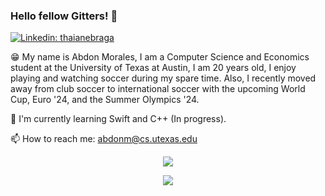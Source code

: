### Hello fellow Gitters! 👋
[![Linkedin: thaianebraga](https://img.shields.io/badge/-abdonmorales-blue?style=flat-square&logo=Linkedin&logoColor=white&link=https://www.linkedin.com/in/abdonmorales/)](https://www.linkedin.com/in/abdonmorales/)

😁 My name is Abdon Morales, I am a Computer Science and Economics student at the University of Texas at Austin, I am 20 years old, I enjoy playing and watching soccer during my spare time. Also, I recently moved away from club soccer to international soccer with the upcoming World Cup, Euro '24, and the Summer Olympics '24.

🏃 I'm currently learning Swift and C++ (In progress).

📫 How to reach me: <a href="mailto:abdonm@cs.utexas.edu">abdonm@cs.utexas.edu</a>


<p align="center"><img align="center" src="https://github-readme-stats.vercel.app/api/top-langs/?username=abdonmorales&layout=compact&theme=synthwave"></p>

<p align="center"><img align="center" src="https://github-readme-stats.vercel.app/api?username=abdonmorales&show_icons=true&theme=cobalt)"></p>
<!--
**abdonmorales/abdonmorales** is a ✨ _special_ ✨ repository because its `README.md` (this file) appears on your GitHub profile.

👉 I'm currently working on some small side-projects.

and running my own startup company called [Morales Research Corp](https://git.moralesresearch.org/)

Here are some ideas to get you started:

- 🔭 I’m currently working on ...
- 🌱 I’m currently learning ...
- 👯 I’m looking to collaborate on ...
- 🤔 I’m looking for help with ...
- 💬 Ask me about ...
- 📫 How to reach me: ...
- 😄 Pronouns: ...
- ⚡ Fun fact: ...
-->
